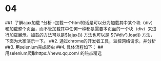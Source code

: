 # 04
##1. 了解ajax加载
*分析
-加载一个html的话是可以分为加载其中某个块（div）和加载整个页面，而不管加载其中任何一种都是需要本页面的一个块（div）来进行加载展示。加载的方法可以是$(ajax{}) 方法也可以是 $('#div').load() 方法，下面为大家演示一下。
##2. 通过chrome的开发者工具，监控网络请求，并分析
##3. 用selenium完成爬虫
##4. 具体流程如下：
##<br>用selenium爬取https://news.qq.com/ 的热点精选
